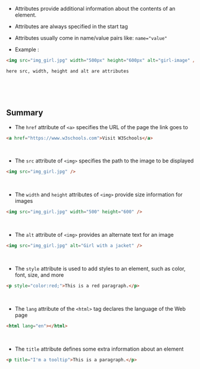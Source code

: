 - Attributes provide additional information about the contents of an element.

* Attributes are always specified in the start tag

* Attributes usually come in name/value pairs like: `name="value"`
* Example :

```html
<img src="img_girl.jpg" width="500px" height="600px" alt="girl-image" />

here src, width, height and alt are attributes
```

&nbsp;

&nbsp;

## Summary

- The `href` attribute of `<a>` specifies the URL of the page the link goes to

```html
<a href="https://www.w3schools.com">Visit W3Schools</a>
```

&nbsp;

- The `src` attribute of `<img>` specifies the path to the image to be displayed

```html
<img src="img_girl.jpg" />
```

&nbsp;

- The `width` and `height` attributes of `<img>` provide size information for images

```html
<img src="img_girl.jpg" width="500" height="600" />
```

&nbsp;

- The `alt` attribute of `<img>` provides an alternate text for an image

```html
<img src="img_girl.jpg" alt="Girl with a jacket" />
```

&nbsp;

- The `style` attribute is used to add styles to an element, such as color, font, size, and more

```html
<p style="color:red;">This is a red paragraph.</p>
```

&nbsp;

- The `lang` attribute of the `<html>` tag declares the language of the Web page

```html
<html lang="en"></html>
```

&nbsp;

- The `title` attribute defines some extra information about an element

```html
<p title="I'm a tooltip">This is a paragraph.</p>
```

&nbsp;

